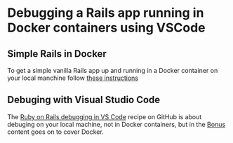 # Debugging a Rails app running in Docker containers using VSCode

## Simple Rails in Docker

To get a simple vanilla Rails app up and running in a Docker container on your local manchine follow [these instructions](SimpleRailsInDocker.md)

## Debuging with Visual Studio Code

The [Ruby on Rails debugging in VS Code](https://github.com/Microsoft/vscode-recipes/tree/master/debugging-Ruby-on-Rails) recipe on GitHub is about debuging on your local machine, not in Docker containers, but in the [Bonus](https://github.com/Microsoft/vscode-recipes/tree/master/debugging-Ruby-on-Rails#bonus) content goes on to cover Docker.

